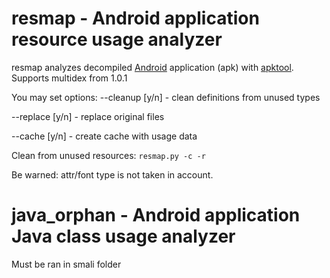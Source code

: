 # resmap - Android application resource usage analyzer

resmap analyzes decompiled [Android](https://www.android.com/) application (apk) with [apktool](https://ibotpeaches.github.io/Apktool/).
Supports multidex from 1.0.1

You may set options:
--cleanup [y/n] - clean definitions from unused types

--replace [y/n] - replace original files

--cache [y/n] - create cache with usage data

Clean from unused resources:
`resmap.py -c -r`

Be warned: attr/font type is not taken in account.

# java_orphan - Android application Java class usage analyzer

Must be ran in smali folder
